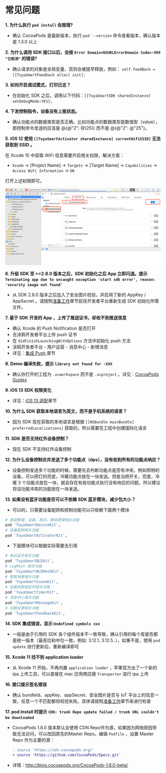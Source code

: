 # 常见问题

**1. 为什么执行 `pod install` 会报错?**

- 确认 CocoaPods 是最新版本，执行 `pod --version` 命令查看版本，确认版本是 1.3.0 以上

**2. 为什么调用 SDK 接口以后，会报 `Error Domain=NSURLErrorDomain Code=-999 "已取消"` 的错误?** 

- 确认请求的对象是全局变量，否则会被提早释放，例如： `self.feedBack = [[TuyaSmartFeedback alloc] init];`

**3. 如何开启调试模式，打印日志？**

- 在初始化 SDK 之后，调用以下代码：`[[TuyaSmartSDK sharedInstance] setDebugMode:YES];`

**4. 下发控制指令，设备没有上报状态。**  

- 确认功能点的数据类型是否正确，比如功能点的数据类型是数值型（value），那控制命令发送的应该是 @{@"2": @(25)} 而不是 @{@"2": @"25"}。

**5. iOS 12 使用 `[[TuyaSmartActivator sharedInstance] currentWifiSSID]` 无法获取到 SSID 。**

在 Xcode 10 中获取 WiFi 信息需要开启相关权限，解决方案：

- `Xcode` -> [Project Name] -> `Targets` -> [Target Name] -> `Capabilities` -> `Access WiFi Information` -> `ON`

打开上述权限即可。

![](./images/ios-sdk-wifi-access.png)

**6. 升级 SDK 至 >=2.8.0 版本之后，SDK 初始化之后 App 立即闪退。提示 `Terminating app due to uncaught exception 'start sdk error', reason: 'security image not found'`**

- 从 SDK 2.8.0 版本之后加入了安全图片校验，并启用了新的 AppKey / AppSecret 。请按照[准备工作](./Preparation.md)章节前往开发者平台重新生成 SDK 初始化所需文件。

**7. 基于 SDK 开发的 App ，上传了推送证书，却收不到推送信息**

- 确认 Xcode 的 Push Notification 是否打开
- 去涂鸦开发者平台上传 push 证书
- 在  `didFinishLaunchingWithOptions`  方法中初始化 push 方法
- 涂鸦开发者平台 - 用户运营 - 消息中心 - 新增消息
- 详见：[集成 Push ](./Push.md)章节

**8. Demo 编译失败，提示 `library not found for -XXX`**

- 确认你打开的工程为 `.xcworkspace` 而不是 `.xcproject` 。详见：[CocoaPods Guides](https://guides.cocoapods.org/)

**9. iOS 13 SDK 权限变化**

- 详见：[iOS 13 适配](./iOSAdaptation.md#ios-13-适配)章节

**10. 为什么 SDK 获取本地语言为英文，而不是手机系统的语言？**

- 因为 SDK 现在获取的本地语言是根据 `[[NSBundle mainBundle] preferredLocalizations]` 获取的，所以需要在工程中创建国际化语言

**11. SDK 是否支持红外设备控制？**

- 现在 SDK 不支持红外设备控制

**12. 为什么设备控制合并发送了多个功能点（dps），没有收到所有的功能点响应？**

- 设备控制发送多个功能的时候，需要先去判断功能点是否有冲突，例如照明的设备，可以把灯的亮度，冷暖功能点放在一块发送。但是当把开关，亮度，冷暖 3 个功能点放在一块，就会存在有些功能点执行没有响应的问题。所以建议将没功能冲突的功能放在一块发送。

**13. 如果没有蓝牙功能是否可以不依赖 SDK 蓝牙模块，减少包大小？**

- 可以的，只需要设备配网和控制功能可以只依赖下面两个模块

```ruby
# 家庭管理，设备，房间，群组管理相关功能
pod 'TuyaSmartDeviceKit',
# 设备配网相关功能
pod 'TuyaSmartActivatorKit',
```

- 下面模块可以根据实际需要去引用

```ruby
# 单点蓝牙相关功能
pod 'TuyaSmartBLEKit', 
# sigMesh 相关功能
pod 'TuyaSmartBLEMeshKit',
# 智能场景相关功能
pod 'TuyaSmartSceneKit', 
# 设备和群组定时相关功能
pod 'TuyaSmartTimerKit',
# 消息中心相关功能
pod 'TuyaSmartMessageKit',
# 问题反馈相关功能
pod 'TuyaSmartFeedbackKit',
```

**14. SDK 集成错误，显示 `Undefined symbols xxx`**

* 一般是由于引用的 SDK 各个组件版本不一致导致，确认引用的每个库是否都是统一版本（最高位和中位一致，例如: 3.12.1, 3.12.5..），如果不是，使用 `pod update` 进行更新后，重新编译即可

**15. Xcode 11 找不到 application loader**

* 从 Xcode 11 开始，不再内置 `application loader` ，苹果官方出了一个新的 ipa 上传工具，可以直接在 mac 应用商店搜 `Transporter` 进行 ipa 上传

**16. 接口提示签名错误**

* 确认 bundleId、appKey、appSecret、安全图片是否与 IoT 平台上的信息一致，任意一个不匹配都将校验失败。具体请按照[准备工作](./Preparation.md)章节来进行检查

**17. pod install 时提示 `CDN: trunk Repo update failed / trunk URL couldn't be downloaded`**

- CocoaPods 1.8.0 版本默认会使用 CDN Repo作为源，如果因为网络原因导致无法访问，可以改回原先的Master Repo。编辑 `Podfile` ，设置 Master Repo 作为主要的源：

  ```diff
  - source 'https://cdn.cocoapods.org/'
  + source 'https://github.com/CocoaPods/Specs.git'
  ```

- 详情：http://blog.cocoapods.org/CocoaPods-1.8.0-beta/

